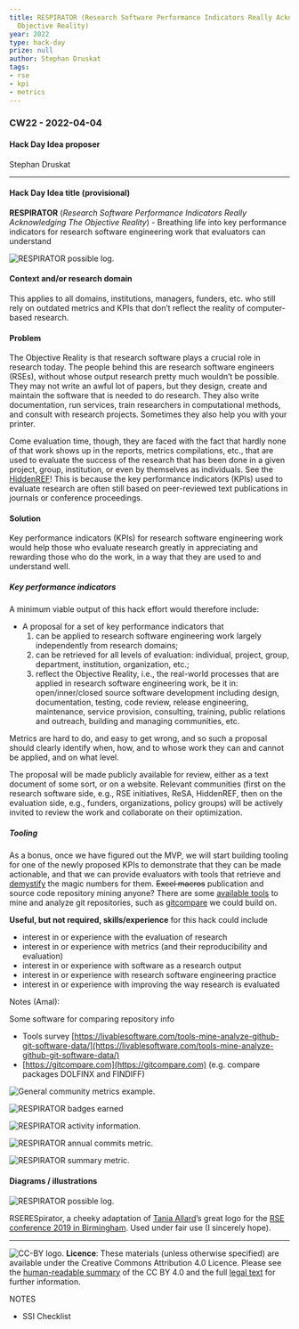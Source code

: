 ```yaml
---
title: RESPIRATOR (Research Software Performance Indicators Really Acknowledging The
  Objective Reality)
year: 2022
type: hack-day
prize: null
author: Stephan Druskat
tags:
- rse
- kpi
- metrics
---
```


### CW22 - 2022-04-04

#### **Hack Day Idea proposer**

Stephan Druskat

---

#### **Hack Day Idea title (provisional)**

**RESPIRATOR** (_Research Software Performance Indicators Really Acknowledging The Objective Reality_) - Breathing life into key performance indicators for research software engineering work that evaluators can understand

![RESPIRATOR possible log.](../images/cw22-respirator.png)

#### **Context and/or research domain**

This applies to all domains, institutions, managers, funders, etc. who still rely on outdated metrics and KPIs that don’t reflect the reality of computer-based research.

#### **Problem**

The Objective Reality is that research software plays a crucial role in research today. The people behind this are research software engineers (RSEs), without whose output research pretty much wouldn’t be possible. They may not write an awful lot of papers, but they design, create and maintain the software that is needed to do research. They also write documentation, run services, train researchers in computational methods, and consult with research projects. Sometimes they also help you with your printer.

Come evaluation time, though, they are faced with the fact that hardly none of that work shows up in the reports, metrics compilations, etc., that are used to evaluate the success of the research that has been done in a given project, group, institution, or even by themselves as individuals. See the [HiddenREF](https://hidden-ref.org/)! This is because the key performance indicators (KPIs) used to evaluate research are often still based on peer-reviewed text publications in journals or conference proceedings.


#### **Solution**

Key performance indicators (KPIs) for research software engineering work would help those who evaluate research greatly in appreciating and rewarding those who do the work, in a way that they are used to and understand well.


##### Key performance indicators

A minimum viable output of this hack effort would therefore include:

* A proposal for a set of key performance indicators that
    1. can be applied to research software engineering work largely independently from research domains;
    2. can be retrieved for all levels of evaluation: individual, project, group, department, institution, organization, etc.;
    3. reflect the Objective Reality, i.e., the real-world processes that are applied in research software engineering work, be it in: open/inner/closed source software development including design, documentation, testing, code review, release engineering, maintenance, service provision, consulting, training, public relations and outreach, building and managing communities, etc.

Metrics are hard to do, and easy to get wrong, and so such a proposal should clearly identify when, how, and to whose work they can and cannot be applied, and on what level.

The proposal will be made publicly available for review, either as a text document of some sort, or on a website. Relevant communities (first on the research software side, e.g., RSE initiatives, ReSA, HiddenREF, then on the evaluation side, e.g., funders, organizations, policy groups) will be actively invited to review the work and collaborate on their optimization.


##### Tooling

As a bonus, once we have figured out the MVP, we will start building tooling for one of the newly proposed KPIs to demonstrate that they can be made actionable, and that we can provide evaluators with tools that retrieve and [demystify](https://www.youtube.com/watch?v=m8w14IaS8Us) the magic numbers for them. ~~Excel macros~~ publication and source code repository mining anyone? There are some [available tools](https://livablesoftware.com/tools-mine-analyze-github-git-software-data/) to mine and analyze git repositories, such as [gitcompare](https://gitcompare.com) we could build on.

**Useful, but not required, skills/experience** for this hack could include 

* interest in or experience with the evaluation of research
* interest in or experience with metrics (and their reproducibility and evaluation)
* interest in or experience with software as a research output
* interest in or experience with research software engineering practice
* interest in or experience with improving the way research is evaluated

Notes (Amal):

Some software for comparing repository info 

* Tools survey [https://livablesoftware.com/tools-mine-analyze-github-git-software-data/](https://livablesoftware.com/tools-mine-analyze-github-git-software-data/)
* [https://gitcompare.com](https://gitcompare.com) (e.g. compare packages DOLFINX and FINDIFF)


![General community metrics example.](../images/cw22-respirator-gen-info.png)




![RESPIRATOR badges earned](../images/cw22-respirator-badges.png)




![RESPIRATOR activity information.](../images/cw22-respirator-activity.png)




![RESPIRATOR annual commits metric.](../images/cw22-repirator-annual-commits.png)




![RESPIRATOR summary metric.](../images/cw22-respirator-summary.png)




#### **Diagrams / illustrations**




![RESPIRATOR possible log.](../images/cw22-respirator.png)


RSERESpirator, a cheeky adaptation of [Tania Allard](https://twitter.com/ixek)’s great logo for the [RSE conference 2019 in Birmingham](https://society-rse.org/events/rse19/). Used under fair use (I sincerely hope).


---

![CC-BY logo.](../images/cc-by.png)
 **Licence**: These materials (unless otherwise specified) are available under the Creative Commons Attribution 4.0 Licence. Please see the [human-readable summary](https://www.google.com/url?q=https://creativecommons.org/licenses/by/4.0/&sa=D&source=editors&ust=1647286678906940&usg=AOvVaw0vSks1DtfPR7W_YyAHXwVE) of the CC BY 4.0 and the full [legal text](https://www.google.com/url?q=https://creativecommons.org/licenses/by/4.0/legalcode&sa=D&source=editors&ust=1647286678907165&usg=AOvVaw33BNzteCNFZ6dXgMZewRUN) for further information.

NOTES

* SSI Checklist
